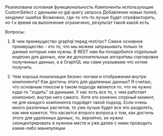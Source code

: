 Реализована основная функциональность
Компоненты использующие CustomSelect с данными из gql query запроса
Добавление новых полей, хендлинг ошибок
Возможно, где-то что-то лучше будет отрефакторить, но т.к время на выполнение ограничено, результат такой какой есть

Вопросы:
1. В чем преимущество graphql перед rest/rpc?
    Самое основное преимущество - это то, что мы можем запрашивать только те данные которые нам нужны.
    В REST нам бы понадобился отдельный ендпоин для данных, или же дополнительные алгоритмы сортировки полученных данных,
    а в GraphQL мы сами указываем что хотим получить

2. Чем хороша локализация бизнес-логики и отображения внутри компонента? Как достичь этого для удаленных данных?
    Я считаю, что основным плюсом в таком подходе является то, что не нужно куда-то "ходить" за данными.
    У нас есть все то, с чем работает компонент, внутри него самого. Хотя это конечно спорный момент, не для каждого компонента подойдет такой подход.
    Если очень много различных расчетов, то уже лучше будет все это разделять, как мне кажется.
    Что касается второго вопроса о том, как достичь этого для удаленных данных, то, вероятно, их нужно сконцентрировать в нужном месте и уже далее с ними проводить
    какие-либо манипуляции